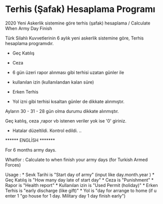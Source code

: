 # Terhis (Şafak) Hesaplama Programı
2020 Yeni Askerlik sistemine göre terhis (şafak) hesaplama / Calculate When Army Day Finish

Türk Silahlı Kuvvetlerinin 6 aylık yeni askerlik sistemine göre, Terhis hesaplama programıdır.

* Geç Katılış
* Ceza
* 6 gün üzeri rapor alınması gibi terhisi uzatan günler ile

* kullanılan izin (kullanılandan kalan süre)
* Erken Terhis
* Yol izni gibi terhisi kısaltan günler de dikkate alınmıştır.

Ayların 30 - 31 - 28 gün olma durumu dikkate alınmıştır.


Geç katılış, ceza ,rapor vb istenen veriler yok ise '0' giriniz.

* Hatalar düzeltildi. Kontrol edildi. .. 



****** ENGLİSH *******


For 6 months army days.


Whatfor : Calculate to when finish your army days (for Turkish Armed Forces)

Usage : * Sevk Tarihi is "Start day of army" (input like day.month.year )
        * Geç Katılış is "How many day late of start day"
        * Ceza is "Punishment"
        * Rapor is "Health report"
        * Kullanılan izin is "Used Permit (holiday)"
        * Erken Terhis is "early discharge (like gift)"
        * Yol is "day for arrange to home (if u enter 1 "go house for 1 day. Military day 1 day finish early")
        
        
        
